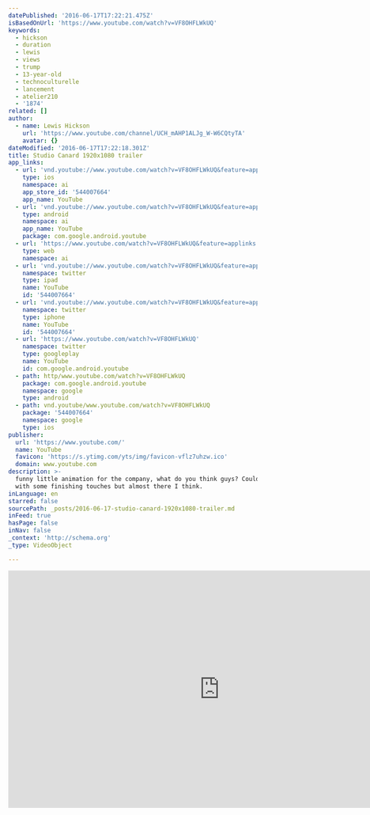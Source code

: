 ```yaml
---
datePublished: '2016-06-17T17:22:21.475Z'
isBasedOnUrl: 'https://www.youtube.com/watch?v=VF8OHFLWkUQ'
keywords:
  - hickson
  - duration
  - lewis
  - views
  - trump
  - 13-year-old
  - technoculturelle
  - lancement
  - atelier210
  - '1874'
related: []
author:
  - name: Lewis Hickson
    url: 'https://www.youtube.com/channel/UCH_mAHP1ALJg_W-W6CQtyTA'
    avatar: {}
dateModified: '2016-06-17T17:22:18.301Z'
title: Studio Canard 1920x1080 trailer
app_links:
  - url: 'vnd.youtube://www.youtube.com/watch?v=VF8OHFLWkUQ&feature=applinks'
    type: ios
    namespace: ai
    app_store_id: '544007664'
    app_name: YouTube
  - url: 'vnd.youtube://www.youtube.com/watch?v=VF8OHFLWkUQ&feature=applinks'
    type: android
    namespace: ai
    app_name: YouTube
    package: com.google.android.youtube
  - url: 'https://www.youtube.com/watch?v=VF8OHFLWkUQ&feature=applinks'
    type: web
    namespace: ai
  - url: 'vnd.youtube://www.youtube.com/watch?v=VF8OHFLWkUQ&feature=applinks'
    namespace: twitter
    type: ipad
    name: YouTube
    id: '544007664'
  - url: 'vnd.youtube://www.youtube.com/watch?v=VF8OHFLWkUQ&feature=applinks'
    namespace: twitter
    type: iphone
    name: YouTube
    id: '544007664'
  - url: 'https://www.youtube.com/watch?v=VF8OHFLWkUQ'
    namespace: twitter
    type: googleplay
    name: YouTube
    id: com.google.android.youtube
  - path: http/www.youtube.com/watch?v=VF8OHFLWkUQ
    package: com.google.android.youtube
    namespace: google
    type: android
  - path: vnd.youtube/www.youtube.com/watch?v=VF8OHFLWkUQ
    package: '544007664'
    namespace: google
    type: ios
publisher:
  url: 'https://www.youtube.com/'
  name: YouTube
  favicon: 'https://s.ytimg.com/yts/img/favicon-vflz7uhzw.ico'
  domain: www.youtube.com
description: >-
  funny little animation for the company, what do you think guys? Could still do
  with some finishing touches but almost there I think.
inLanguage: en
starred: false
sourcePath: _posts/2016-06-17-studio-canard-1920x1080-trailer.md
inFeed: true
hasPage: false
inNav: false
_context: 'http://schema.org'
_type: VideoObject

---
```

<iframe src="https://cdn.embedly.com/widgets/media.html?src=https%3A%2F%2Fwww.youtube.com%2Fembed%2FVF8OHFLWkUQ%3Ffeature%3Doembed&amp;url=http%3A%2F%2Fwww.youtube.com%2Fwatch%3Fv%3DVF8OHFLWkUQ&amp;image=https%3A%2F%2Fi.ytimg.com%2Fvi%2FVF8OHFLWkUQ%2Fhqdefault.jpg&amp;key=b7d04c9b404c499eba89ee7072e1c4f7&amp;type=text%2Fhtml&amp;schema=youtube" width="854" height="480" scrolling="no" frameborder="0" allowfullscreen="" style=""></iframe>